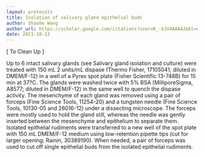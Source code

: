 ```yaml
---
layout: protocols
title: Isolation of salivary gland epithelial buds
author: Shaohe Wang
author_url: https://scholar.google.com/citations?user=R_-kJV4AAAAJ&hl=en
date: 2021-10-12
---
```


[ To Clean Up ]

Up to 6 intact salivary glands (see Salivary gland isolation and culture) were treated with 150 mL 2 units/mL dispase (Thermo Fisher, 17105041; diluted in DMEM/F-12) in a well of a Pyrex spot plate (Fisher Scientific 13-748B) for 15 min at 37?C. The glands were washed twice with 5% BSA (MilliporeSigma, A8577; diluted in DMEM/F-12) in the same well to quench the dispase activity. The mesenchyme of each gland was removed using a pair of forceps (Fine Science Tools, 11254-20) and a tungsten needle (Fine Science Tools, 10130-05 and 26016-12) under a dissecting microscope. The forceps were mostly used to hold the gland still, whereas the needle was gently inserted between the mesenchyme and epithelium to separate them. Isolated epithelial rudiments were transferred to a new well of the spot plate with 150 mL DMEM/F-12 medium using low-retention pipette tips (cut for larger opening; Rainin, 30389190). When needed, a pair of forceps was used to cut off single epithelial buds from the isolated epithelial rudiments.

